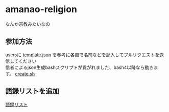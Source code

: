 # amanao-religion
なんか宗教みたいなの
## 参加方法
usersに [template.json](./template.json) を参考に各自で名前などを記入してプルリクエストを送信してください  
信者によるjson生成bashスクリプトが貢がれました、bash4以降なら動きます。 [create.sh](./create.sh)

## 語録リストを追加
[語録リスト](./analects.txt)

